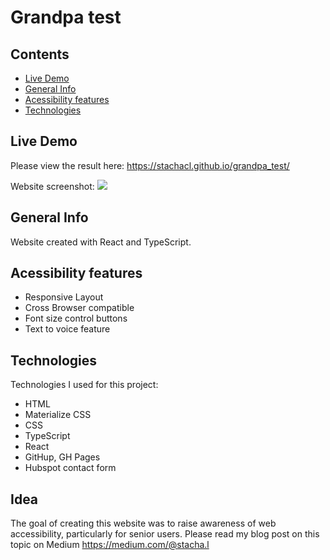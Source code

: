 # Grandpa test

## Contents

- [Live Demo](#live-demo)
- [General Info](#general-info)
- [Acessibility features](#acessibility-features)
- [Technologies](#technologies)

## Live Demo

Please view the result here:
https://stachacl.github.io/grandpa_test/

Website screenshot:
<img src="https://ik.imagekit.io/stcl/github/grandpa-screenshot_g2jocXp1k?ik-sdk-version=javascript-1.4.3&updatedAt=1667392204907">

## General Info

Website created with React and TypeScript.

## Acessibility features

- Responsive Layout
- Cross Browser compatible
- Font size control buttons
- Text to voice feature

## Technologies

Technologies I used for this project:

- HTML
- Materialize CSS
- CSS
- TypeScript
- React
- GitHup, GH Pages
- Hubspot contact form

## Idea

The goal of creating this website was to raise awareness of web accessibility, particularly for senior users.
Please read my blog post on this topic on Medium
https://medium.com/@stacha.l
